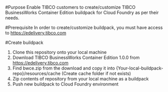 #Purpose
     Enable TIBCO customers to create/customize TIBCO BusinessWorks Container Edition buildpack for Cloud Foundry as per their needs.
     
#Prerequisite
    In order to create/customize buildpack, you must have access to https://edelivery.tibco.com
    
#Create buildpack
   1. Clone this repository onto your local machine
   2. Download TIBCO BusinessWorks Container Edition 1.0.0 from https://edelivery.tibco.com
   3. Find bwce.zip from the download and copy it into {Your-local-buildpack-repo}/resources/cache (Create cache folder if not exists)
   4. Zip contents of repository from your local machine as a buildpack 
   5. Push new buildpack to Cloud Foundry environment
